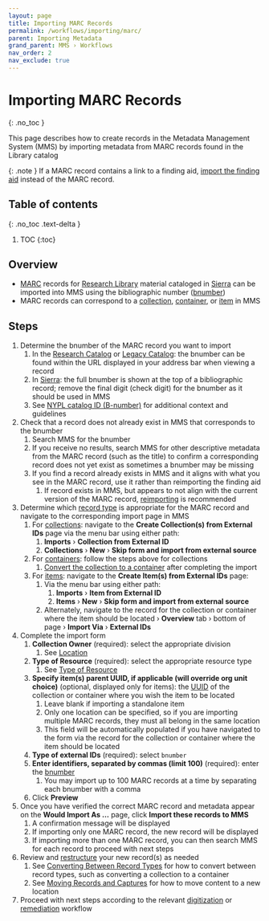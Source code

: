 ```yaml
---
layout: page
title: Importing MARC Records
permalink: /workflows/importing/marc/
parent: Importing Metadata
grand_parent: MMS › Workflows
nav_order: 2
nav_exclude: true
---
```


# Importing MARC Records
{: .no_toc }

This page describes how to create records in the Metadata Management System (MMS) by importing metadata from MARC records found in the Library catalog

{: .note }
If a MARC record contains a link to a finding aid, [import the finding aid](/metadata-documentation/workflows/importing/finding-aids) instead of the MARC record.

## Table of contents
{: .no_toc .text-delta }

1. TOC
{:toc}

## Overview

- [MARC](/metadata-documentation/resources/glossary/#machine-readable-cataloging) records for [Research Library](/metadata-documentation/resources/glossary/#research-libraries) material cataloged in [Sierra](/metadata-documentation/resources/glossary/#sierra) can be imported into MMS using the bibliographic number ([bnumber](/metadata-documentation/resources/glossary/#bnumber))
- MARC records can correspond to a [collection](/metadata-documentation/metadata/record-type/#collections), [container](/metadata-documentation/metadata/record-type/#containers), or [item](/metadata-documentation/metadata/record-type/#items) in MMS

## Steps

1. Determine the bnumber of the MARC record you want to import
   1. In the [Research Catalog](/metadata-documentation/resources/glossary/#research-catalog) or [Legacy Catalog](/metadata-documentation/resources/glossary/#legacy-catalog): the bnumber can be found within the URL displayed in your address bar when viewing a record
   1. In [Sierra](/metadata-documentation/resources/glossary/#sierra): the full bnumber is shown at the top of a bibliographic record; remove the final digit (check digit) for the bnumber as it should be used in MMS
   1. See [NYPL catalog ID (B-number)](/metadata-documentation/metadata/element/identifier/bnumber/) for additional context and guidelines
1. Check that a record does not already exist in MMS that corresponds to the bnumber
   1. Search MMS for the bnumber
   1. If you receive no results, search MMS for other descriptive metadata from the MARC record (such as the title) to confirm a corresponding record does not yet exist as sometimes a bnumber may be missing
   1. If you find a record already exists in MMS and it aligns with what you see in the MARC record, use it rather than reimporting the finding aid
      1. If record exists in MMS, but appears to not align with the current version of the MARC record, [reimporting](/metadata-documentation/workflows/remediation/reimporting/) is recommended
1. Determine which [record type](/metadata-documentation/metadata/record-type/) is appropriate for the MARC record and navigate to the corresponding import page in MMS
   1. For [collections](/metadata-documentation/metadata/record-type/#collections): navigate to the **Create Collection(s) from External IDs** page via the menu bar using either path:
      1. **Imports** › **Collection from External ID**
      1. **Collections** › **New** › **Skip form and import from external source**
   1. For [containers](/metadata-documentation/metadata/record-type/#containers): follow the steps above for collections
      1. [Convert the collection to a container](/metadata-documentation/workflows/remediation/restructuring/#converting-collections) after completing the import
   1. For [items](/metadata-documentation/metadata/record-type/#items): navigate to the **Create Item(s) from External IDs** page:
      1. Via the menu bar using either path:
         1. **Imports** › **Item from External ID**
         1. **Items** › **New** › **Skip form and import from external source**
      1. Alternately, navigate to the record for the collection or container where the item should be located › **Overview** tab › bottom of page › **Import Via** › **External IDs**
1. Complete the import form
   1. **Collection Owner** (required): select the appropriate division
      1. See [Location](/metadata-documentation/metadata/element/location/#nypl-divisioncollection)
   1. **Type of Resource** (required): select the appropriate resource type
      1. See [Type of Resource](/metadata-documentation/metadata/element/type-of-resource/)
   1. **Specify item(s) parent UUID, if applicable (will override org unit choice)** (optional, displayed only for items): the [UUID](/metadata-documentation/resources/glossary/#universally-unique-identifier) of the collection or container where you wish the item to be located
      1. Leave blank if importing a standalone item
      1. Only one location can be specified, so if you are importing multiple MARC records, they must all belong in the same location
      1. This field will be automatically populated if you have navigated to the form via the record for the collection or container where the item should be located
   1. **Type of external IDs** (required): select `bnumber`
   1. **Enter identifiers, separated by commas (limit 100)** (required): enter the [bnumber](/metadata-documentation/metadata/element/identifier/bnumber/)
      1. You may import up to 100 MARC records at a time by separating each bnumber with a comma
   1. Click **Preview**
1. Once you have verified the correct MARC record and metadata appear on the **Would Import As …** page, click **Import these records to MMS**
   1. A confirmation message will be displayed
   1. If importing only one MARC record, the new record will be displayed
   1. If importing more than one MARC record, you can then search MMS for each record to proceed with next steps
1. Review and [restructure](/metadata-documentation/workflows/remediation/restructuring/) your new record(s) as needed
   1. See [Converting Between Record Types](/metadata-documentation/workflows/remediation/restructuring/#converting-between-record-types) for how to convert between record types, such as converting a collection to a container
   1. See [Moving Records and Captures](/metadata-documentation/workflows/remediation/restructuring/#moving-records-and-captures) for how to move content to a new location
1. Proceed with next steps according to the relevant [digitization](/metadata-documentation/workflows/digitization/) or [remediation](/metadata-documentation/workflows/remediation/) workflow